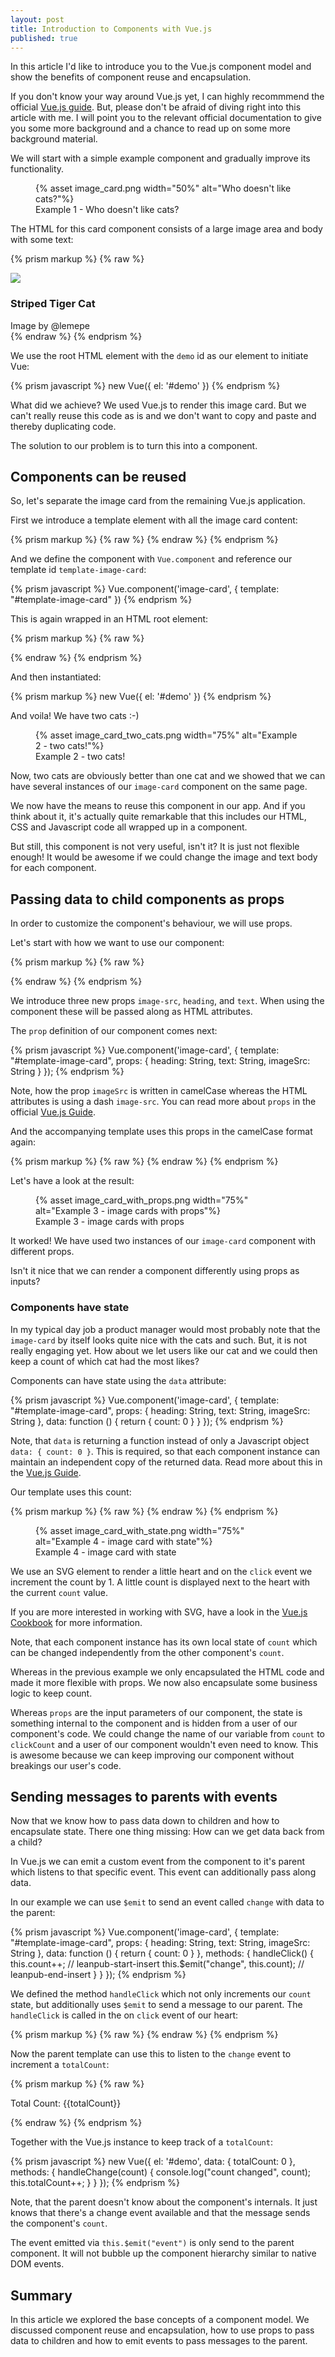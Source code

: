 ```yaml
---
layout: post
title: Introduction to Components with Vue.js
published: true
---
```


In this article I'd like to introduce you to the Vue.js component model and show the benefits of component reuse and
encapsulation.
 
If you don't know your way around Vue.js yet, I can highly recommmend the official [Vue.js guide](https://vuejs.org/v2/guide/index.html).
But, please don't be afraid of diving right into this article with me. I will point you to the relevant official documentation to give you some more background and a chance to read up on some more background material.

We will start with a simple example component and gradually improve its functionality.

<figure>
  {% asset image_card.png width="50%" alt="Who doesn't like cats?"%}
  <figcaption>Example 1 - Who doesn't like cats?</figcaption>
</figure>

The HTML for this card component consists of a large image area and body with some text:

{% prism markup %}
{% raw %}
<div id="demo">
  <div class="image-card">
    <img class="image-card__image" src="cat.jpg" />
    <div class="image-card__body">
      <h3 class="image-card__title">Striped Tiger Cat</h3>
      <div class="image-card__author">Image by @lemepe</div>
    </div>
  </div>
</div>
{% endraw %}
{% endprism %}

We use the root HTML element with the `demo` id as our element to initiate Vue:

{% prism javascript %}
new Vue({ el: '#demo' })
{% endprism %}

What did we achieve? We used Vue.js to render this image card. But we can't really reuse this code as is and we don't want to copy and paste and thereby duplicating code.

The solution to our problem is to turn this into a component.

## Components can be reused

So, let's separate the image card from the remaining Vue.js application.

First we introduce a template element with all the image card content:

{% prism markup %}
{% raw %}
<template id="template-image-card">
  <div class="image-card">
    <img class="image-card__image" src="cat.jpg" />
    <div class="image-card__body">
      <h3>Striped Tiger Cat</h3>
      <div class="image-card__author">Image by @lemepe</div>
    </div>
  </div>
</template>
{% endraw %}
{% endprism %}


And we define the component with `Vue.component` and reference our template id `template-image-card`:

{% prism javascript %}
Vue.component('image-card', {
  template: "#template-image-card"
})
{% endprism %}


This is again wrapped in an HTML root element:

{% prism markup %}
{% raw %}
<div id="demo">
  <image-card></image-card>
  <image-card></image-card>
</div>
{% endraw %}
{% endprism %}


And then instantiated:

{% prism markup %}
new Vue({ el: '#demo' })
{% endprism %}


And voila! We have two cats :-)

<figure>
  {% asset image_card_two_cats.png width="75%" alt="Example 2 - two cats!"%}
  <figcaption>Example 2 - two cats!</figcaption>
</figure>


Now, two cats are obviously better than one cat and we showed that we can have several instances of our `image-card` component on the same page. 

We now have the means to reuse this component in our app. And if you think about it, it's actually quite remarkable that this includes our HTML, CSS and Javascript code all wrapped up in a component.

But still, this component is not very useful, isn't it? It is just not flexible enough! It would be awesome if we could change
the image and text body for each component.

## Passing data to child components as props

In order to customize the component's behaviour, we will use props.

Let's start with how we want to use our component:

{% prism markup %}
{% raw %}
<div id="demo">
  <image-card image-src="cat1.jpg" heading="Striped Tiger Cat" text="Image by @lemepe"></image-card>
  <image-card image-src="cat2.jpg" heading="Alternative Text" text="alternative subtitle"></image-card>
</div>
{% endraw %}
{% endprism %}


We introduce three new props `image-src`, `heading`, and `text`. When using the component these will be passed along as HTML attributes.

The `prop` definition of our component comes next:

{% prism javascript %}
Vue.component('image-card', {
  template: "#template-image-card",
  props: {
    heading: String,
    text: String,
    imageSrc: String
  }
});
{% endprism %}


Note, how the prop `imageSrc` is written in camelCase whereas the HTML attributes is using a dash `image-src`. You can read more about `props` in the official [Vue.js Guide](https://vuejs.org/v2/guide/components-props.html).

And the accompanying template uses this props in the camelCase format again:

{% prism markup %}
{% raw %}
<template id="template-image-card">
  <div class="image-card">
    <img class="image-card__image" :src="imageSrc" />
    <div class="image-card__body">
      <h3>{{heading}}</h3>
      <div class="image-card__author">{{text}}</div>
    </div>
  </div>
</template>
{% endraw %}
{% endprism %}


Let's have a look at the result:

<figure>
  {% asset image_card_with_props.png width="75%" alt="Example 3 - image cards with props"%}
  <figcaption>Example 3 - image cards with props</figcaption>
</figure>

It worked! We have used two instances of our `image-card` component with different props.

Isn't it nice that we can render a component differently using props as inputs?

### Components have state

In my typical day job a product manager would most probably note that the `image-card` by itself looks quite nice with the cats and such. But, it is not really engaging yet. How about we let users like our cat and we could then keep a count of which cat had the most likes?

Components can have state using the `data` attribute:

{% prism javascript %}
   Vue.component('image-card', {
    template: "#template-image-card",
    props: {
      heading: String,
      text: String,
      imageSrc: String
    },
    data: function () {
      return {
        count: 0
      }
    }
  });
{% endprism %}


Note, that `data` is returning a function instead of only a Javascript object `data: { count: 0 }`.
This is required, so that each component instance can maintain an independent copy of the returned data.
Read more about this in the [Vue.js Guide](https://vuejs.org/v2/guide/components.html#data-Must-Be-a-Function).

Our template uses this count:

{% prism markup %}
{% raw %}
<template id="template-image-card">
  <div class="image-card">
      <img class="image-card__image" :src="imageSrc" />
    <div class="image-card__body">
        <h3 class="image-card__heading">{{heading}}</h3>
      <div class="image-card__author">{{text}}</div>
      <button class="image-card__heart" @click="count++">
        <svg viewBox="0 0 32 29.6">
          <path d="M16,28.261c0,0-14-7.926-14-17.046c0-9.356,13.159-10.399,14-0.454c1.011-9.938,14-8.903,14,0.454 C30,20.335,16,28.261,16,28.261z"/>            
        </svg>
      </button>
      <div class="image-card__count" v-if="count > 0">{{count}}</div>
    </div>
  </div>
</template>
{% endraw %}
{% endprism %}

<figure>
  {% asset image_card_with_state.png width="75%" alt="Example 4 - image card with state"%}
  <figcaption>Example 4 - image card with state</figcaption>
</figure>


We use an SVG element to render a little heart and on the `click` event we increment the count by 1. A little count is displayed next to the heart with the current `count` value.

If you are more interested in working with SVG, have a look in the [Vue.js Cookbook](https://vuejs.org/v2/cookbook/editable-svg-icons.html) for more information.


Note, that each component instance has its own local state of `count` which can be changed independently from the other component's `count`.

Whereas in the previous example we only encapsulated the HTML code and made it more flexible with props. We now also encapsulate some business logic to keep count.

Whereas `props` are the input parameters of our component, the state is something internal to the component and is hidden from a user of our component's code. We could change the name of our variable from `count` to `clickCount` and a user of our component wouldn't even need to know. This is awesome because we can keep improving our component without breakings our user's code.

## Sending messages to parents with events

Now that we know how to pass data down to children and how to encapsulate state. There one thing missing: How can we get data back from a child?

In Vue.js we can emit a custom event from the component to it's parent which listens to that specific event. This event can additionally pass along data.

In our example we can use `$emit` to send an event called `change` with data to the parent:

{% prism javascript %}
Vue.component('image-card', {
  template: "#template-image-card",
  props: {
    heading: String,
    text: String,
    imageSrc: String
  },
  data: function () {
    return {
      count: 0
    }
  },
  methods: {
    handleClick() {
      this.count++;
      // leanpub-start-insert
      this.$emit("change", this.count);
      // leanpub-end-insert
    }
  }
});
{% endprism %}


We defined the method `handleClick` which not only increments our `count` state, but additionally uses `$emit` to send a message to our parent. The `handleClick` is called in the on `click` event of our heart:

{% prism markup %}
{% raw %}
<template id="template-image-card">
  <div class="image-card">
    <img class="image-card__image" :src="imageSrc" />
    <div class="image-card__body">
        <h3 class="image-card__heading">{{heading}}</h3>
      <div class="image-card__author">{{text}}</div>
      <button class="image-card__heart" @click="handleClick">
        <svg viewBox="0 0 32 29.6">
          <path d="M16,28.261c0,0-14-7.926-14-17.046c0-9.356,13.159-10.399,14-0.454c1.011-9.938,14-8.903,14,0.454 C30,20.335,16,28.261,16,28.261z"/>            
        </svg>
      </button>
      <div class="image-card__count" v-if="count > 0">{{count}}</div>
    </div>
  </div>
</template>
{% endraw %}
{% endprism %}


Now the parent template can use this to listen to the `change` event to increment a `totalCount`:

{% prism markup %}
{% raw %}
<div id="demo">
  <image-card image-src="cat.jpg" heading="Striped Tiger Cat" text="Image by @lemepe" @change="handleChange"></image-card>
  <image-card image-src="cat.jpg" heading="Alternative Text" text="alternative subtitle" @change="handleChange"></image-card>
  <p>Total Count: {{totalCount}}</p>
</div>
{% endraw %}
{% endprism %}


Together with the Vue.js instance to keep track of a `totalCount`:

{% prism javascript %}
new Vue({
  el: '#demo',
  data: {
    totalCount: 0
  },
  methods: {
    handleChange(count) {
      console.log("count changed", count);
      this.totalCount++;
    }
  }
});
{% endprism %}


Note, that the parent doesn't know about the component's internals. It just knows that there's a change event available and that the message sends the component's `count`.

The event emitted via `this.$emit("event")` is only send to the parent component. It will not bubble up the component hierarchy similar to native DOM events.

## Summary

In this article we explored the base concepts of a component model. We discussed component reuse and encapsulation,
how to use props to pass data to children and how to emit events to pass messages to the parent.